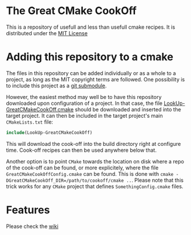 The Great CMake CookOff
=======================


This is a repository of usefull and less than usefull cmake recipes.  It is distributed under the
[MIT License](http://opensource.org/licenses/MIT)

Adding this repository to a cmake
=================================

The files in this repository can be added individually or as a whole to a project, as long as the
MIT copyright terms are followed. One possibility is to include this project as a [git
submodule](http://git-scm.com/docs/git-submodule).

However, the easiest method may well be to have this repository downloaded upon configuration of a
project. In that case, the file
[LookUp-GreatCMakeCookOff.cmake](https://github.com/UCL/GreatCMakeCookOff/tree/master/LookUp-GreatCMakeCookOff.cmake)
should be downloaded and inserted into the target project. It can then be included in the target
project's main `CMakeLists.txt` file:

```cmake
include(LookUp-GreatCMakeCookOff)
```

This will download the cook-off into the build directory right at configure time. Cook-off recipes
can then be used anywhere below that.

Another option is to point `CMake` towards the location on disk where a repo of the cook-off can be
found, or more explicitely, where the file `GreatCMakeCookOffConfig.cmake` can be found. This is
done with `cmake -DGreatCMakeCookOff_DIR=/path/to/cookoff/cmake ..`. Please note that this trick works
for any `CMake` project that defines `SomethingConfig.cmake` files.


Features
========

Please check the [wiki](https://github.com/UCL/GreatCMakeCookOff/wiki)

